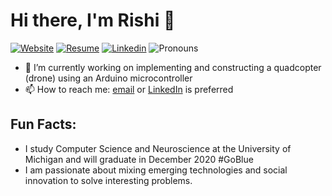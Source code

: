 # Hi there, I'm Rishi 👋
[![Website](https://img.shields.io/badge/Website-rishibarad.github.io-red?style=flat-square&link=https://rishibarad.github.io/)](https://rishibarad.github.io/)
[![Resume](https://img.shields.io/badge/Resume-resume.pdf-orange?style=flat-square&link=https://rishibarad.github.io/assets/Rishi_Barad_Resume.pdf)](https://rishibarad.github.io/assets/Rishi_Barad_Resume.pdf)
[![Linkedin](https://img.shields.io/badge/-LinkedIn-blue?style=flat-square&logo=Linkedin&logoColor=white&link=https://www.linkedin.com/in/rishibarad/)](https://www.linkedin.com/in/rishibarad/)
![Pronouns](https://img.shields.io/badge/Pronouns-He%2FHim%2FHis-brightgreen?style=flat-square)


- 🔭 I’m currently working on implementing and constructing a quadcopter (drone) using an Arduino microcontroller
- 📫 How to reach me: [email](mailto:rishib@umich.edu) or [LinkedIn](https://linkedin.com/in/rishibarad/) is preferred

## Fun Facts:
- I study Computer Science and Neuroscience at the University of Michigan and will graduate in December 2020 #GoBlue 
- I am passionate about mixing emerging technologies and social innovation to solve interesting problems. 
<!--
<p>
<img style="margin-left:0;" src=https://github-readme-stats.vercel.app/api?username=rishibarad&show_icons=true alt="GitHub stats" /> </p>
-->
